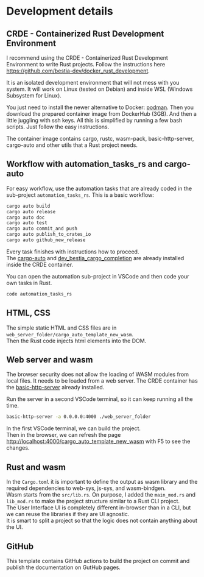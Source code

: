 # Development details

## CRDE - Containerized Rust Development Environment

I recommend using the CRDE - Containerized Rust Development Environment to write Rust projects. Follow the instructions here <https://github.com/bestia-dev/docker_rust_development>.  

It is an isolated development environment that will not mess with you system.
It will work on Linux (tested on Debian) and inside WSL (Windows Subsystem for Linux).

You just need to install the newer alternative to Docker: [podman](https://podman.io/). Then you download the prepared container image from DockerHub (3GB). And then a little juggling with ssh keys. All this is simplified by running a few bash scripts. Just follow the easy instructions.  

The container image contains cargo, rustc, wasm-pack, basic-http-server, cargo-auto and other utils that a Rust project needs.  

## Workflow with automation_tasks_rs and cargo-auto

For easy workflow, use the automation tasks that are already coded in the sub-project `automation_tasks_rs`. This is a basic workflow:

```bash
cargo auto build
cargo auto release
cargo auto doc
cargo auto test
cargo auto commit_and push
cargo auto publish_to_crates_io
cargo auto github_new_release
```

Every task finishes with instructions how to proceed.  
The [cargo-auto](https://github.com/bestia-dev/cargo-auto) and [dev_bestia_cargo_completion](https://github.com/bestia-dev/dev_bestia_cargo_completion) are already installed inside the CRDE container.

You can open the automation sub-project in VSCode and then code your own tasks in Rust.

```bash
code automation_tasks_rs
```

## HTML, CSS

The simple static HTML and CSS files are in `web_server_folder/cargo_auto_template_new_wasm`.  
Then the Rust code injects html elements into the DOM.  

## Web server and wasm

The browser security does not allow the loading of WASM modules from local files. It needs to be loaded from a web server. The CRDE container has the [basic-http-server](https://github.com/brson/basic-http-server) already installed.  

Run the server in a second VSCode terminal, so it can keep running all the time.  

```bash
basic-http-server -a 0.0.0.0:4000 ./web_server_folder
```

In the first VSCode terminal, we can build the project.  
Then in the browser, we can refresh the page <http://localhost:4000/cargo_auto_template_new_wasm> with F5 to see the changes.  

## Rust and wasm

In the `Cargo.toml` it is important to define the output as wasm library and the required dependencies to web-sys, js-sys, and wasm-bindgen.  
Wasm starts from the `src/lib.rs`. On purpose, I added the `main_mod.rs` and `lib_mod.rs` to make the project structure similar to a Rust CLI project.  
The User Interface UI is completely different in-browser than in a CLI, but we can reuse the libraries if they are UI agnostic.  
It is smart to split a project so that the logic does not contain anything about the UI.

## GitHub

This template contains GitHub actions to build the project on commit and publish the documentation on GutHub pages.  
